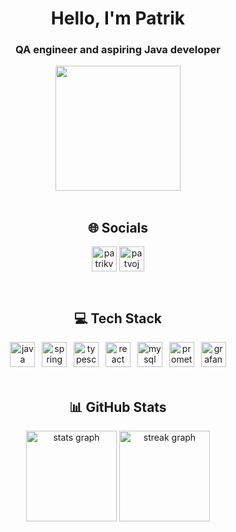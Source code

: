 <h1 align="center">Hello, I'm Patrik</h1>
<h3 align="center">QA engineer and aspiring Java developer</h3>
<div align="center">
  <img height="200" src="https://media3.giphy.com/media/bGgsc5mWoryfgKBx1u/giphy.gif?cid=ecf05e479icojpuv85fl3dw7micphnyrsy91r40r3fbuuevz&ep=v1_gifs_related&rid=giphy.gif&ct=g"  />
</div><br>

<h2 align="center">🌐 Socials</h2>
<p align="center">
<a href="https://linkedin.com/in/patrikvojta" target="blank"><img align="center" src="https://raw.githubusercontent.com/rahuldkjain/github-profile-readme-generator/master/src/images/icons/Social/linked-in-alt.svg" alt="patrikvojta" height="40" width="40" /></a>
<a href="https://www.leetcode.com/patvoj" target="blank"><img align="center" src="https://raw.githubusercontent.com/rahuldkjain/github-profile-readme-generator/master/src/images/icons/Social/leet-code.svg" alt="patvoj" height="40" width="40" /></a>
</p><br>

###

<h2 align="center">💻 Tech Stack</h2>
<div align="center">
  <img src="https://cdn.jsdelivr.net/gh/devicons/devicon/icons/java/java-original.svg" height="40" alt="java logo"  />
  <img width="3" />
  <img src="https://cdn.jsdelivr.net/gh/devicons/devicon/icons/spring/spring-original.svg" height="40" alt="spring logo"  />
  <img width="3" />
  <img src="https://cdn.jsdelivr.net/gh/devicons/devicon/icons/typescript/typescript-original.svg" height="40" alt="typescript logo"  />
  <img width="3" />
  <img src="https://cdn.jsdelivr.net/gh/devicons/devicon/icons/react/react-original.svg" height="40" alt="react logo"  />
  <img width="3" />
  <img src="https://cdn.jsdelivr.net/gh/devicons/devicon/icons/mysql/mysql-original.svg" height="40" alt="mysql logo"  />
  <img width="3" />
  <img src="https://cdn.jsdelivr.net/gh/devicons/devicon/icons/prometheus/prometheus-original.svg" height="40" alt="prometheus logo"  />
  <img width="3" />
  <img src="https://cdn.jsdelivr.net/gh/devicons/devicon/icons/grafana/grafana-original.svg" height="40" alt="grafana logo"  />
</div><br>

<h2 align="center">📊 GitHub Stats</h2>
<div align="center">
  <img src="https://github-readme-stats.vercel.app/api?username=patvoj&hide_title=false&hide_rank=true&show_icons=true&include_all_commits=true&count_private=true&disable_animations=false&theme=tokyonight&locale=en&hide_border=true&order=1" height="145" alt="stats graph"  />
  <img src="https://streak-stats.demolab.com?user=patvoj&locale=en&mode=daily&theme=tokyonight&hide_border=true&border_radius=5&order=3" height="145" alt="streak graph"  />
</div>

